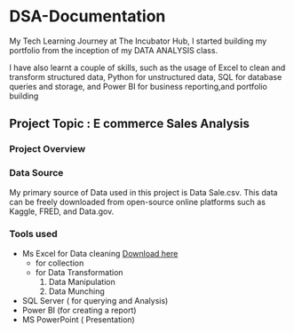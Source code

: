 # DSA-Documentation 

 My Tech Learning Journey at The Incubator Hub,  I started building my portfolio from  the inception of my DATA ANALYSIS class.
 
 I have also learnt a couple of skills, such as the usage of Excel to clean and transform structured data, Python for unstructured data, SQL for database queries and storage, 
 and Power BI for business reporting,and portfolio building 

## Project Topic : E commerce Sales Analysis 

### Project Overview  

### Data Source 

My primary source of Data used in this project is Data Sale.csv. This data can be freely downloaded from open-source online platforms such as Kaggle, FRED, and Data.gov.
 
### Tools used
- Ms Excel for Data cleaning [Download here](https://www.microsoft.com)
  - for collection
  - for Data Transformation
    1. Data Manipulation
    2. Data Munching 
- SQL Server ( for querying and Analysis)
- Power BI (for creating a report)
- MS PowerPoint ( Presentation)
